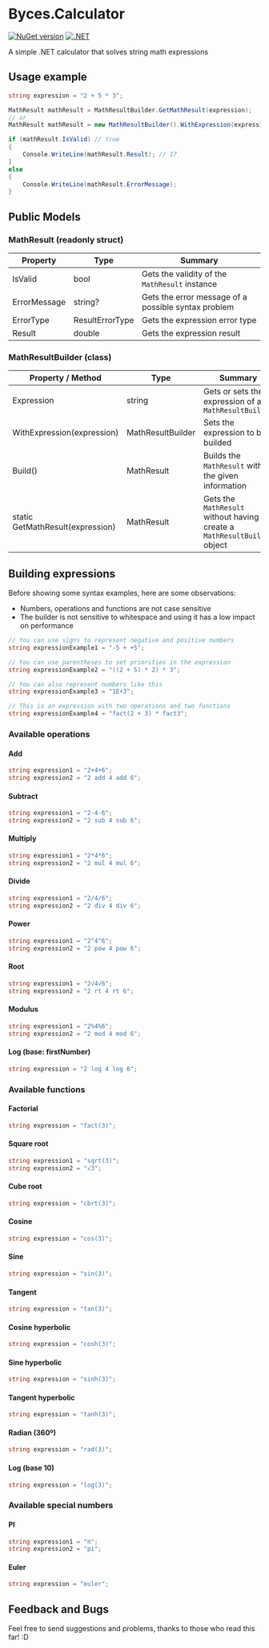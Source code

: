 # Byces.Calculator
[![NuGet version](https://img.shields.io/nuget/v/Byces.Calculator)](https://www.nuget.org/packages/Byces.Calculator)
[![.NET](https://github.com/leonardo-tx/Byces.Calculator/actions/workflows/dotnet.yml/badge.svg)](https://github.com/leonardo-tx/Byces.Calculator/actions/workflows/dotnet.yml)

A simple .NET calculator that solves string math expressions

## Usage example

```csharp
string expression = "2 + 5 * 3";

MathResult mathResult = MathResultBuilder.GetMathResult(expression);
// or
MathResult mathResult = new MathResultBuilder().WithExpression(expression).Build();

if (mathResult.IsValid) // true
{
    Console.WriteLine(mathResult.Result); // 17
}
else
{
    Console.WriteLine(mathResult.ErrorMessage);
}
```

## Public Models

### MathResult (readonly struct)

| Property     | Type            | Summary                                             |
|--------------|-----------------|-----------------------------------------------------|
| IsValid      | bool            | Gets the validity of the `MathResult` instance      |
| ErrorMessage | string?         | Gets the error message of a possible syntax problem |
| ErrorType    | ResultErrorType | Gets the expression error type                      |
| Result       | double          | Gets the expression result                          |

### MathResultBuilder (class)

| Property / Method                | Type              | Summary                                                                      |
|----------------------------------|-------------------|------------------------------------------------------------------------------|
| Expression                       | string            | Gets or sets the expression of a `MathResultBuilder`                         |
| WithExpression(expression)       | MathResultBuilder | Sets the expression to be builded                                            |
| Build()                          | MathResult        | Builds the `MathResult` with the given information                           |
| static GetMathResult(expression) | MathResult        | Gets the `MathResult` without having to create a `MathResultBuilder` object  |

## Building expressions

Before showing some syntax examples, here are some observations:

* Numbers, operations and functions are not case sensitive
* The builder is not sensitive to whitespace and using it has a low impact on performance

```csharp
// You can use signs to represent negative and positive numbers
string expressionExample1 = "-5 + +5";

// You can use parentheses to set priorities in the expression
string expressionExample2 = "((2 + 5) * 2) * 3";

// You can also represent numbers like this
string expressionExample3 = "1E+3";

// This is an expression with two operations and two functions
string expressionExample4 = "fact(2 + 3) * fact3";
```

### Available operations

#### Add

```csharp
string expression1 = "2+4+6";
string expression2 = "2 add 4 add 6";
```

#### Subtract

```csharp
string expression1 = "2-4-6";
string expression2 = "2 sub 4 sub 6";
```

#### Multiply

```csharp
string expression1 = "2*4*6";
string expression2 = "2 mul 4 mul 6";
```

#### Divide

```csharp
string expression1 = "2/4/6";
string expression2 = "2 div 4 div 6";
```

#### Power

```csharp
string expression1 = "2^4^6";
string expression2 = "2 pow 4 pow 6";
```

#### Root

```csharp
string expression1 = "2√4√6";
string expression2 = "2 rt 4 rt 6";
```

#### Modulus

```csharp
string expression1 = "2%4%6";
string expression2 = "2 mod 4 mod 6";
```

#### Log (base: firstNumber)

```csharp
string expression = "2 log 4 log 6";
```

### Available functions

#### Factorial

```csharp
string expression = "fact(3)";
```

#### Square root

```csharp
string expression1 = "sqrt(3)";
string expression2 = "√3";
```

#### Cube root

```csharp
string expression = "cbrt(3)";
```

#### Cosine

```csharp
string expression = "cos(3)";
```

#### Sine

```csharp
string expression = "sin(3)";
```

#### Tangent

```csharp
string expression = "tan(3)";
```

#### Cosine hyperbolic

```csharp
string expression = "cosh(3)";
```

#### Sine hyperbolic

```csharp
string expression = "sinh(3)";
```

#### Tangent hyperbolic

```csharp
string expression = "tanh(3)";
```

#### Radian (360º)

```csharp
string expression = "rad(3)";
```

#### Log (base 10)

```csharp
string expression = "log(3)";
```

### Available special numbers

#### PI

```csharp
string expression1 = "π";
string expression2 = "pi";
```

#### Euler

```csharp
string expression = "euler";
```

## Feedback and Bugs

Feel free to send suggestions and problems, thanks to those who read this far! :D